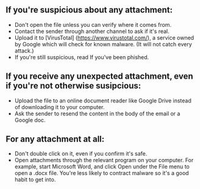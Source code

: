 [Title]: # (Attachments)
[Order]: # (4)

## If you're suspicious about any attachment: 

* Don't open the file unless you can verify where it comes from. 
* Contact the sender through another channel to ask if it's real. 
* Upload it to [VirusTotal] (https://www.virustotal.com/), a service owned  by Google which will check for known malware. (It will not catch every attack.) 
* If you're still suspicious, read If you've been phished.

## If you receive any unexpected attachment, even if you're not otherwise susipcious: 

* Upload the file to an online document reader like Google Drive instead of downloading it to your computer. 
* Ask the sender to resend the content in the body of the email or a Google doc. 

## For any attachment at all: 

* Don't double click on it, even if you confirm it's safe. 
* Open attachments through the relevant program on your computer. For example, start Microsoft Word, and click Open under the File menu to open a .docx file. You're less likely to contract malware so it's a good habit to get into.
